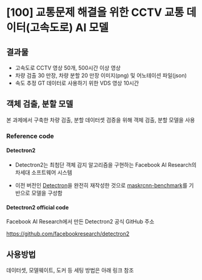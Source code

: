 # [100] 교통문제 해결을 위한 CCTV 교통 데이터(고속도로) AI 모델

## 결과물

* 고속도로 CCTV 영상 50개, 500시간 이상 영상
* 차량 검출 30 만장, 차량 분할 20 만장 이미지(png) 및 어노테이션 파일(json)
* 속도 추정 GT 데이터로 사용하기 위한 VDS 영상 10시간

## 객체 검출, 분할 모델

본 과제에서 구축한 차량 검출, 분할 데이터셋 검증을 위해 객체 검출, 분할 모델을 사용

### Reference code

#### Detectron2

* Detectron2는 최첨단 객체 감지 알고리즘을 구현하는 Facebook AI Research의 차세대 소프트웨어 시스템 

* 이전 버전인 [Detectron](https://github.com/facebookresearch/Detectron/)을 완전히 재작성한 것으로 [maskrcnn-benchmark](https://github.com/facebookresearch/maskrcnn-benchmark/)를 기반으로 모델을 구성함

#### Detectron2 official code

Facebook AI Research에서 만든 Detectron2 공식 GitHub 주소

https://github.com/facebookresearch/detectron2

## 사용방법

데이터셋, 모델웨이트, 도커 등 세팅 방법은 아래 링크 참조
